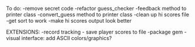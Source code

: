To do:
  -remove secret code
  -refactor guess_checker
        -feedback method to printer class
        -convert_guess method to printer class
  -clean up hi scores file
  -get sort to work
  -make hi scores output look better

EXTENSIONS:
  -record tracking - save player scores to file
  -package gem
  -visual interface: add ASCII colors/graphics?
